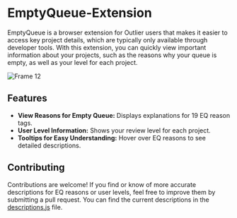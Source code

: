 # EmptyQueue-Extension
EmptyQueue is a browser extension for Outlier users that makes it easier to access key project details, which are typically only available through developer tools. With this extension, you can quickly view important information about your projects, such as the reasons why your queue is empty, as well as your level for each project.

![Frame 12](https://github.com/user-attachments/assets/8c73cf7a-94e7-4658-a4ae-4c1c51a65216)


## Features

- **View Reasons for Empty Queue:** Displays explanations for 19 EQ reason tags.
- **User Level Information:** Shows your review level for each project.
- **Tooltips for Easy Understanding:** Hover over EQ reasons to see detailed descriptions.


## Contributing
Contributions are welcome! If you find or know of more accurate descriptions for EQ reasons or user levels, feel free to improve them by submitting a pull request. You can find the current descriptions in the [descriptions.js](https://github.com/andreytakhtamirov/EmptyQueue-Extension/blob/main/src/descriptions.js) file.
